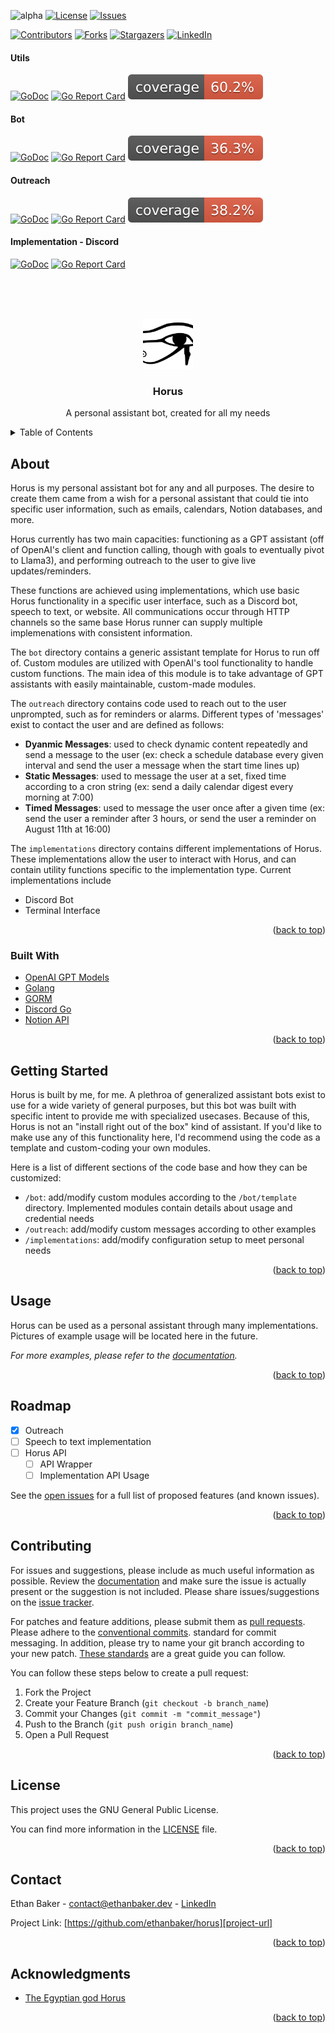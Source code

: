 <!--
  Created by: Ethan Baker (contact@ethanbaker.dev)
  
  Adapted from:
    https://github.com/othneildrew/Best-README-Template/
Here are different preset "variables" that you can search and replace in this template.
-->

<div id="top"></div>


<!-- PROJECT SHIELDS/BUTTONS -->
![alpha](https://img.shields.io/badge/status-alpha-red)
[![License][license-shield]][license-url]
[![Issues][issues-shield]][issues-url]


[![Contributors][contributors-shield]][contributors-url]
[![Forks][forks-shield]][forks-url]
[![Stargazers][stars-shield]][stars-url]
[![LinkedIn][linkedin-shield]][linkedin-url]

<!-- 
NEED GITHUB WORKFLOW [![Go Coverage](https://github.com/ethanbaker/horus/wiki/coverage.svg)](https://raw.githack.com/wiki/ethanbaker/horus/coverage.html)
-->

<h4>Utils</h4>

[![GoDoc](https://godoc.org/github.com/ethanbaker/horus/utils?status.svg)](https://godoc.org/github.com/ethanbaker/horus/utils)
[![Go Report Card](https://goreportcard.com/badge/github.com/ethanbaker/horus/utils)](https://goreportcard.com/report/github.com/ethanbaker/horus/utils)
[![Go Coverage Report](./docs/utils-coverage.svg)](#)

<h4>Bot</h4>

[![GoDoc](https://godoc.org/github.com/ethanbaker/horus/bot?status.svg)](https://godoc.org/github.com/ethanbaker/horus/bot)
[![Go Report Card](https://goreportcard.com/badge/github.com/ethanbaker/horus/bot)](https://goreportcard.com/report/github.com/ethanbaker/horus/bot)
[![Go Coverage Report](./docs/bot-coverage.svg)](#)

<h4>Outreach</h4>

[![GoDoc](https://godoc.org/github.com/ethanbaker/horus/outreach?status.svg)](https://godoc.org/github.com/ethanbaker/horus/outreach)
[![Go Report Card](https://goreportcard.com/badge/github.com/ethanbaker/horus/outreach)](https://goreportcard.com/report/github.com/ethanbaker/horus/outreach)
[![Go Coverage Report](./docs/outreach-coverage.svg)](#)

<h4>Implementation - Discord</h4>

[![GoDoc](https://godoc.org/github.com/ethanbaker/horus/implementations/discord?status.svg)](https://godoc.org/github.com/ethanbaker/horus/implementations/discord)
[![Go Report Card](https://goreportcard.com/badge/github.com/ethanbaker/horus/implementations/discord)](https://goreportcard.com/report/github.com/ethanbaker/horus/implementations/discord)

<!-- PROJECT LOGO -->
<br><br><br>
<div align="center">
  <a href="https://github.com/ethanbaker/horus">
    <img src="./docs/logo.png" alt="Logo" height="80">
  </a>

  <h3 align="center">Horus</h3>

  <p align="center">
    A personal assistant bot, created for all my needs
  </p>
</div>


<!-- TABLE OF CONTENTS -->
<details>
  <summary>Table of Contents</summary>
  <ol>
    <li>
      <a href="#about-the-project">About</a>
      <ul>
        <li><a href="#built-with">Built With</a></li>
      </ul>
    </li>
    <li><a href="#getting-started">Getting Started</a></li>
    <li><a href="#usage">Usage</a></li>
    <li><a href="#roadmap">Roadmap</a></li>
    <li><a href="#contributing">Contributing</a></li>
    <li><a href="#license">License</a></li>
    <li><a href="#contact">Contact</a></li>
    <li><a href="#acknowledgments">Acknowledgments</a></li>
  </ol>
</details>


<!-- ABOUT -->
## About

Horus is my personal assistant bot for any and all purposes. The desire to create them came from a wish for a personal assistant that could tie into specific user information, such as emails, calendars, Notion databases, and more.

Horus currently has two main capacities: functioning as a GPT assistant (off of OpenAI's client and function calling, though with goals to eventually pivot to Llama3), and performing outreach to the user to give live updates/reminders.

These functions are achieved using implementations, which use basic Horus functionality in a specific user interface, such as a Discord bot, speech to text, or website. All communications occur through HTTP channels so the same base Horus runner can supply multiple implemenations with consistent information.

The `bot` directory contains a generic assistant template for Horus to run off of. Custom modules are utilized with OpenAI's tool functionality to handle custom functions. The main idea of this module is to take advantage of GPT assistants with easily maintainable, custom-made modules.

The `outreach` directory contains code used to reach out to the user unprompted, such as for reminders or alarms. Different types of 'messages' exist to contact the user and are defined as follows:
* **Dyanmic Messages**: used to check dynamic content repeatedly and send a message to the user (ex: check a schedule database every given interval and send the user a message when the start time lines up)
* **Static Messages**: used to message the user at a set, fixed time according to a cron string (ex: send a daily calendar digest every morning at 7:00)
* **Timed Messages**: used to message the user once after a given time (ex: send the user a reminder after 3 hours, or send the user a reminder on August 11th at 16:00)

The `implementations` directory contains different implementations of Horus. These implementations allow the user to interact with Horus, and can contain utility functions specific to the implementation type. Current implementations include
* Discord Bot
* Terminal Interface

<p align="right">(<a href="#top">back to top</a>)</p>


### Built With

* [OpenAI GPT Models](https://platform.openai.com/docs/models)
* [Golang](https://go.dev/)
* [GORM](https://github.com/go-gorm/gorm)
* [Discord Go](https://github.com/bwmarrin/discordgo)
* [Notion API](https://developers.notion.com/)

<p align="right">(<a href="#top">back to top</a>)</p>


<!-- GETTING STARTED -->
## Getting Started

Horus is built by me, for me. A plethroa of generalized assistant bots exist to use for a wide variety of general purposes, but this bot was built with specific intent to provide me with specialized usecases. Because of this, Horus is not an "install right out of the box" kind of assistant. If you'd like to make use any of this functionality here, I'd recommend using the code as a template and custom-coding your own modules.

Here is a list of different sections of the code base and how they can be customized:
* `/bot`: add/modify custom modules according to the `/bot/template` directory. Implemented modules contain details about usage and credential needs
* `/outreach`: add/modify custom messages according to other examples
* `/implementations`: add/modify configuration setup to meet personal needs


<p align="right">(<a href="#top">back to top</a>)</p>


<!-- USAGE EXAMPLES -->
## Usage

Horus can be used as a personal assistant through many implementations. Pictures of example usage will be located here in the future.

_For more examples, please refer to the [documentation][documentation-url]._

<p align="right">(<a href="#top">back to top</a>)</p>


<!-- ROADMAP -->
## Roadmap

- [x] Outreach
- [ ] Speech to text implementation
- [ ] Horus API
    - [ ] API Wrapper
    - [ ] Implementation API Usage

See the [open issues][issues-url] for a full list of proposed features (and known issues).

<p align="right">(<a href="#top">back to top</a>)</p>


<!-- CONTRIBUTING -->
## Contributing

For issues and suggestions, please include as much useful information as possible.
Review the [documentation][documentation-url] and make sure the issue is actually
present or the suggestion is not included. Please share issues/suggestions on the
[issue tracker][issues-url].

For patches and feature additions, please submit them as [pull requests][pulls-url]. 
Please adhere to the [conventional commits][conventional-commits-url]. standard for
commit messaging. In addition, please try to name your git branch according to your
new patch. [These standards][conventional-branches-url] are a great guide you can follow.

You can follow these steps below to create a pull request:

1. Fork the Project
2. Create your Feature Branch (`git checkout -b branch_name`)
3. Commit your Changes (`git commit -m "commit_message"`)
4. Push to the Branch (`git push origin branch_name`)
5. Open a Pull Request

<p align="right">(<a href="#top">back to top</a>)</p>


<!-- LICENSE -->
## License

This project uses the GNU General Public License.

You can find more information in the [LICENSE][license-url] file.

<p align="right">(<a href="#top">back to top</a>)</p>


<!-- CONTACT -->
## Contact

Ethan Baker - contact@ethanbaker.dev - [LinkedIn][linkedin-url]

Project Link: [https://github.com/ethanbaker/horus][project-url]

<p align="right">(<a href="#top">back to top</a>)</p>


<!-- ACKNOWLEDGMENTS -->
## Acknowledgments

* [The Egyptian god Horus](https://en.wikipedia.org/wiki/Horus)

<p align="right">(<a href="#top">back to top</a>)</p>


<!-- MARKDOWN LINKS & IMAGES -->
<!-- https://www.markdownguide.org/basic-syntax/#reference-style-links -->
[contributors-shield]: https://img.shields.io/github/contributors/ethanbaker/horus.svg
[forks-shield]: https://img.shields.io/github/forks/ethanbaker/horus.svg
[stars-shield]: https://img.shields.io/github/stars/ethanbaker/horus.svg
[issues-shield]: https://img.shields.io/github/issues/ethanbaker/horus.svg
[license-shield]: https://img.shields.io/github/license/ethanbaker/horus.svg
[linkedin-shield]: https://img.shields.io/badge/-LinkedIn-black.svg?logo=linkedin&colorB=555

[contributors-url]: <https://github.com/ethanbaker/horus/graphs/contributors>
[forks-url]: <https://github.com/ethanbaker/horus/network/members>
[stars-url]: <https://github.com/ethanbaker/horus/stargazers>
[issues-url]: <https://github.com/ethanbaker/horus/issues>
[pulls-url]: <https://github.com/ethanbaker/horus/pulls>
[license-url]: <https://github.com/ethanbaker/horus/blob/master/LICENSE>
[linkedin-url]: <https://linkedin.com/in/ethandbaker>
[project-url]: <https://github.com/ethanbaker/horus>

[product-screenshot]: path_to_demo
[documentation-url]: <https://godoc.org/github.com/ethanbaker/horus>

[conventional-commits-url]: <https://www.conventionalcommits.org/en/v1.0.0/#summary>
[conventional-branches-url]: <https://docs.microsoft.com/en-us/azure/devops/repos/git/git-branching-guidance?view=azure-devops>